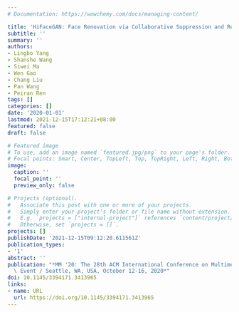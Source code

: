 ```yaml
---
# Documentation: https://wowchemy.com/docs/managing-content/

title: 'HiFaceGAN: Face Renovation via Collaborative Suppression and Replenishment'
subtitle: ''
summary: ''
authors:
- Lingbo Yang
- Shanshe Wang
- Siwei Ma
- Wen Gao
- Chang Liu
- Pan Wang
- Peiran Ren
tags: []
categories: []
date: '2020-01-01'
lastmod: 2021-12-15T17:12:21+08:00
featured: false
draft: false

# Featured image
# To use, add an image named `featured.jpg/png` to your page's folder.
# Focal points: Smart, Center, TopLeft, Top, TopRight, Left, Right, BottomLeft, Bottom, BottomRight.
image:
  caption: ''
  focal_point: ''
  preview_only: false

# Projects (optional).
#   Associate this post with one or more of your projects.
#   Simply enter your project's folder or file name without extension.
#   E.g. `projects = ["internal-project"]` references `content/project/deep-learning/index.md`.
#   Otherwise, set `projects = []`.
projects: []
publishDate: '2021-12-15T09:12:20.611561Z'
publication_types:
- '1'
abstract: ''
publication: "*MM '20: The 28th ACM International Conference on Multimedia, Virtual\
  \ Event / Seattle, WA, USA, October 12-16, 2020*"
doi: 10.1145/3394171.3413965
links:
- name: URL
  url: https://doi.org/10.1145/3394171.3413965
---
```

